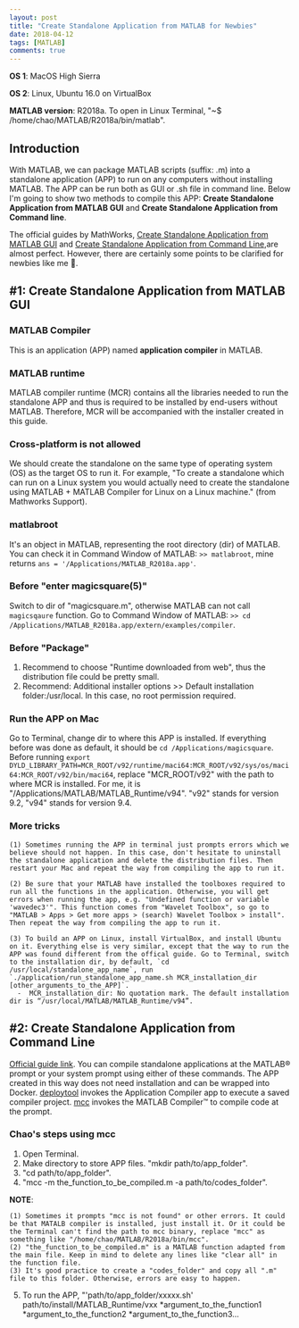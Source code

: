 ```yaml
---
layout: post
title: "Create Standalone Application from MATLAB for Newbies"
date: 2018-04-12
tags: [MATLAB]
comments: true
---
```


**OS 1**: MacOS High Sierra

**OS 2**: Linux, Ubuntu 16.0 on VirtualBox

**MATLAB version**: R2018a. To open in Linux Terminal, "~$ /home/chao/MATLAB/R2018a/bin/matlab".

## Introduction

With MATLAB, we can package MATLAB scripts (suffix: .m) into a standalone application (APP) to run on any computers without installing MATLAB. The APP can be run both as GUI or .sh file in command line. Below I'm going to show two methods to compile this APP: **Create Standalone Application from MATLAB GUI** and **Create Standalone Application from Command line**.

The official guides by MathWorks, [Create Standalone Application from MATLAB GUI](https://www.mathworks.com/help/compiler/create-and-install-a-standalone-application-from-matlab-code.html) and [Create Standalone Application from Command Line](https://www.mathworks.com/help/compiler/compile-a-standalone-application-from-the-command-line.html#bt1znig),are almost perfect. However, there are certainly some points to be clarified for newbies like me :honeybee:.

## #1: Create Standalone Application from MATLAB GUI
### MATLAB Compiler

This is an application (APP) named **application compiler** in MATLAB.

### MATLAB runtime

MATLAB compiler runtime (MCR) contains all the libraries needed to run the standalone APP and thus is required to be installed by end-users without MATLAB. Therefore, MCR will be accompanied with the installer created in this guide.

### Cross-platform is not allowed

We should create the standalone on the same type of operating system (OS) as the target OS to run it. For example, "To create a standalone which can run on a Linux system you would actually need to create the standalone using MATLAB + MATLAB Compiler for Linux on a Linux machine." (from Mathworks Support).

### matlabroot

It's an object in MATLAB, representing the root directory (dir) of MATLAB. You can check it in Command Window of MATLAB: `>> matlabroot`, mine returns `ans = '/Applications/MATLAB_R2018a.app'`.

### Before "enter magicsquare(5)"

Switch to dir of "magicsquare.m", otherwise MATLAB can not call `magicsqaure` function. Go to Command Window of MATLAB: `>> cd /Applications/MATLAB_R2018a.app/extern/examples/compiler`.

### Before "Package"

1. Recommend to choose "Runtime downloaded from web", thus the distribution file could be pretty small.
2. Recommend: Additional installer options >> Default installation folder:/usr/local. In this case, no root permission required.

### Run the APP on Mac

Go to Terminal, change dir to where this APP is installed. If everything before was done as default, it should be `cd /Applications/magicsquare`. Before running `export DYLD_LIBRARY_PATH=MCR_ROOT/v92/runtime/maci64:MCR_ROOT/v92/sys/os/maci64:MCR_ROOT/v92/bin/maci64`, replace "MCR_ROOT/v92" with the path to where MCR is installed. For me, it is "/Applications/MATLAB/MATLAB_Runtime/v94". "v92" stands for version 9.2, "v94" stands for version 9.4.

### More tricks

    (1) Sometimes running the APP in terminal just prompts errors which we believe should not happen. In this case, don't hesitate to uninstall the standalone application and delete the distribution files. Then restart your Mac and repeat the way from compiling the app to run it.

    (2) Be sure that your MATLAB have installed the toolboxes required to run all the functions in the application. Otherwise, you will get errors when running the app, e.g. "Undefined function or variable 'wavedec3'". This function comes from "Wavelet Toolbox", so go to "MATLAB > Apps > Get more apps > (search) Wavelet Toolbox > install". Then repeat the way from compiling the app to run it.
    
    (3) To build an APP on Linux, install VirtualBox, and install Ubuntu on it. Everything else is very similar, except that the way to run the APP was found different from the offical guide. Go to Terminal, switch to the installation dir, by default, `cd /usr/local/standalone_app_name`, run `./application/run_standalone_app_name.sh MCR_installation_dir [other_arguments_to_the_APP]`.
      -  MCR_installation_dir: No quotation mark. The default installation dir is “/usr/local/MATLAB/MATLAB_Runtime/v94”.

## #2: Create Standalone Application from Command Line
[Official guide link](https://www.mathworks.com/help/compiler/compile-a-standalone-application-from-the-command-line.html#bt1znig). You can compile standalone applications at the MATLAB® prompt or your system prompt using either of these commands. The APP created in this way does not need installation and can be wrapped into Docker.
[deploytool](https://www.mathworks.com/help/compiler/deploytool.html) invokes the Application Compiler app to execute a saved compiler project.
[mcc](https://www.mathworks.com/help/compiler/mcc.html) invokes the MATLAB Compiler™ to compile code at the prompt.

### Chao's steps using mcc

1. Open Terminal.
2. Make directory to store APP files. "mkdir path/to/app_folder".
3. "cd path/to/app_folder".
4. "mcc -m the_function_to_be_compiled.m -a path/to/codes_folder". 

**NOTE**: 

    (1) Sometimes it prompts "mcc is not found" or other errors. It could be that MATALB compiler is installed, just install it. Or it could be the Terminal can't find the path to mcc binary, replace "mcc" as something like "/home/chao/MATLAB/R2018a/bin/mcc".
    (2) "the_function_to_be_compiled.m" is a MATLAB function adapted from the main file. Keep in mind to delete any lines like "clear all" in the function file. 
    (3) It's good practice to create a "codes_folder" and copy all ".m" file to this folder. Otherwise, errors are easy to happen.

5. To run the APP, "'path/to/app_folder/xxxxx.sh' path/to/install/MATLAB_Runtime/vxx *argument_to_the_function1 *argument_to_the_function2 *argument_to_the_function3...

